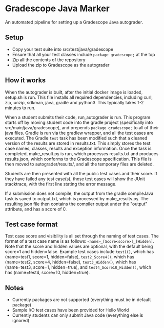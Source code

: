 # Gradescope Java Marker

An automated pipeline for setting up a Gradescope Java autograder.

## Setup
+ Copy your test suite into src/test/java/gradescope
+ Ensure that all your test classes include `package gradescope;` at the top
+ Zip all the contents of the repository
+ Upload the zip to Gradescope as the autograder

## How it works
When the autograder is built, after the initial docker image is loaded, setup.sh is run. This file installs all required dependencies, including curl, zip, unzip, sdkman, java, gradle and python3. This typically takes 1-2 minutes to run.

When a student submits their code, run\_autograder is run. This program starts off by moving student code into the gradle project (specifically into src/main/java/gradescope), and prepends `package gradescope;` to all of their java files. Gradle is run via the gradlew wrapper, and all the test cases are executed. The Gradle `test` task has been modified such that a cleaned version of the results are stored in results.txt. This simply stores the test case names, classes, results and exception information. Once the task is completed, make\_result.py is run, which processes results.txt and produces results.json, which conforms to the Gradescope specification. This file is then moved to autograder/results/, and all the temporary files are deleted.

Students are then presented with all the public test cases and their score. If they have failed any test case(s), those test cases will show the JUnit stacktrace, with the first line stating the error message.

If a submission does not compile, the output from the gradle compileJava task is saved to output.txt, which is processed by make_results.py. The resulting json file then contains the compiler output under the "output" attribute, and has a score of 0.

## Test case format
Test case score and visibility is all set through the naming of test cases. The format of a test case name is as follows: `<name>_[Score<score>]_[Hidden]`. Note that the score and hidden values are optional, with the default being score=1 and hidden=false. Example test cases include `test1()`, which has (name=test1, score=1, hidden=false), `test2_Score4()`, which has (name=test2, score=4, hidden=false), `test3_Hidden()`, which has (name=test3, score=1, hidden=true), and `test4_Score10_Hidden()`, which has (name=test4, score=10, hidden=true).

## Notes
+ Currently packages are not supported (everything must be in default package)
+ Sample I/O test cases have been provided for Hello World
+ Currently students can only submit Java code (everything else is ignored)